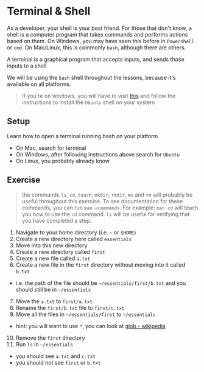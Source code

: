 # Terminal & Shell

As a developer, your shell is your best friend. For those that don't know, a shell is a computer program that takes commands and performs actions based on them. On Windows, you may have seen this before in `Powershell` or `cmd`. On Mac/Linux, this is commonly `bash`, although there are others.

A terminal is a graphical program that accepts inputs, and sends those inputs to a shell

We will be using the `bash` shell throughout the lessons, because it's available on all platforms.

> If you're on windows, you will have to visit [this](https://docs.microsoft.com/en-us/windows/wsl/install-win10) and follow the instructions to install the `Ubuntu` shell on your system

## Setup

Learn how to open a terminal running bash on your platform
  * On Mac, search for terminal
  * On Windows, after following instructions above search for `Ubuntu`
  * On Linux, you probably already know


## Exercise

> the commands `ls`, `cd`, `touch`, `mkdir`, `rmdir`, `mv` and `rm` will probably be useful throughout this exercise. To see documentation for these commands, you can run `man <command>`. For example: `man cd` will teach you how to use the `cd` command. `ls` will be useful for verifying that you have completed a step.

1) Navigate to your home directory (i.e. `~` or `$HOME`)
2) Create a new directory here called `essentials`
3) Move into this new directory
4) Create a new directory called `first`
5) Create a new file called `a.txt`
6) Create a new file in the `first` directory without moving into it called `b.txt`
  * i.e. the path of the file should be `~/essentials/first/b.txt` and you should still be in `~/essentials`
7) Move the `a.txt` to `first/a.txt`
8) Rename the `first/b.txt` file to `first/c.txt`
9) Move all the files in `~/essentials/first` to `~/essentials`
  * hint: you will want to use `*`, you can look at [glob - wikipedia](https://en.wikipedia.org/wiki/Glob_(programming))
10) Remove the `first` directory
11) Run `ls` in `~/essentials`
  * you should see `a.txt` and `c.txt`
  * you should not see `first` or `b.txt`
